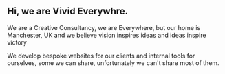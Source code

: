 ## Hi, we are Vivid Everywhre.

We are a Creative Consultancy, we are Everywhere, but our home is Manchester, UK and we believe vision inspires ideas and ideas inspire victory

We develop bespoke websites for our clients and internal tools for ourselves, some we can share, unfortunately we can't share most of them.
